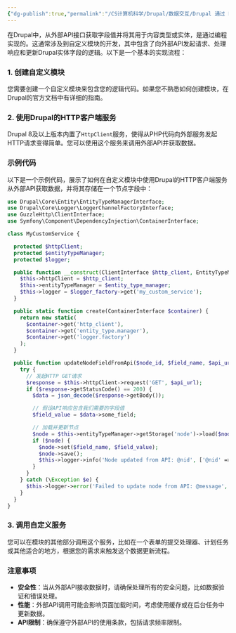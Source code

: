```yaml
---
{"dg-publish":true,"permalink":"/CS计算机科学/Drupal/数据交互/Drupal 通过 HttpClient Service 从外部导入字段内容/","created":"2024-04-17T15:19:52.000+08:00","updated":"2024-04-23T22:16:33.000+08:00"}
---
```



在Drupal中，从外部API接口获取字段值并将其用于内容类型或实体，是通过编程实现的。这通常涉及到自定义模块的开发，其中包含了向外部API发起请求、处理响应和更新Drupal实体字段的逻辑。以下是一个基本的实现流程：

### 1. 创建自定义模块

您需要创建一个自定义模块来包含您的逻辑代码。如果您不熟悉如何创建模块，在Drupal的官方文档中有详细的指南。

### 2. 使用Drupal的HTTP客户端服务

Drupal 8及以上版本内置了`HttpClient`服务，使得从PHP代码向外部服务发起HTTP请求变得简单。您可以使用这个服务来调用外部API并获取数据。

### 示例代码

以下是一个示例代码，展示了如何在自定义模块中使用Drupal的HTTP客户端服务从外部API获取数据，并将其存储在一个节点字段中：

```php
use Drupal\Core\Entity\EntityTypeManagerInterface;
use Drupal\Core\Logger\LoggerChannelFactoryInterface;
use GuzzleHttp\ClientInterface;
use Symfony\Component\DependencyInjection\ContainerInterface;

class MyCustomService {

  protected $httpClient;
  protected $entityTypeManager;
  protected $logger;

  public function __construct(ClientInterface $http_client, EntityTypeManagerInterface $entity_type_manager, LoggerChannelFactoryInterface $logger_factory) {
    $this->httpClient = $http_client;
    $this->entityTypeManager = $entity_type_manager;
    $this->logger = $logger_factory->get('my_custom_service');
  }

  public static function create(ContainerInterface $container) {
    return new static(
      $container->get('http_client'),
      $container->get('entity_type.manager'),
      $container->get('logger.factory')
    );
  }

  public function updateNodeFieldFromApi($node_id, $field_name, $api_url) {
    try {
      // 发起HTTP GET请求
      $response = $this->httpClient->request('GET', $api_url);
      if ($response->getStatusCode() == 200) {
        $data = json_decode($response->getBody());

        // 假设API响应包含我们需要的字段值
        $field_value = $data->some_field;

        // 加载并更新节点
        $node = $this->entityTypeManager->getStorage('node')->load($node_id);
        if ($node) {
          $node->set($field_name, $field_value);
          $node->save();
          $this->logger->info('Node updated from API: @nid', ['@nid' => $node_id]);
        }
      }
    } catch (\Exception $e) {
      $this->logger->error('Failed to update node from API: @message', ['@message' => $e->getMessage()]);
    }
  }
}
```

### 3. 调用自定义服务

您可以在模块的其他部分调用这个服务，比如在一个表单的提交处理器、计划任务或其他适合的地方，根据您的需求来触发这个数据更新流程。

### 注意事项

- **安全性**：当从外部API接收数据时，请确保处理所有的安全问题，比如数据验证和错误处理。
- **性能**：外部API调用可能会影响页面加载时间，考虑使用缓存或在后台任务中更新数据。
- **API限制**：确保遵守外部API的使用条款，包括请求频率限制。

